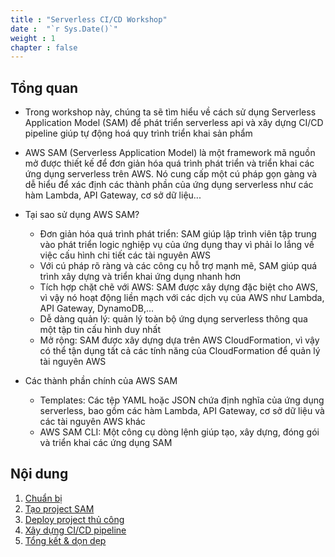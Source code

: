 ```yaml
---
title : "Serverless CI/CD Workshop"
date :  "`r Sys.Date()`" 
weight : 1 
chapter : false
---
```


## Tổng quan

- Trong workshop này, chúng ta sẽ tìm hiểu về cách sử dụng Serverless Application Model (SAM) để phát triển serverless api và xây dựng CI/CD pipeline giúp tự động hoá quy trình triển khai sản phẩm

- AWS SAM (Serverless Application Model) là một framework mã nguồn mở được thiết kế để đơn giản hóa quá trình phát triển và triển khai các ứng dụng serverless trên AWS. Nó cung cấp một cú pháp gọn gàng và dễ hiểu để xác định các thành phần của ứng dụng serverless như các hàm Lambda, API Gateway, cơ sở dữ liệu...

- Tại sao sử dụng AWS SAM?
  - Đơn giản hóa quá trình phát triển: SAM giúp lập trình viên tập trung vào phát triển logic nghiệp vụ của ứng dụng thay vì phải lo lắng về việc cấu hình chi tiết các tài nguyên AWS
  - Với cú pháp rõ ràng và các công cụ hỗ trợ mạnh mẽ, SAM giúp quá trình xây dựng và triển khai ứng dụng nhanh hơn
  - Tích hợp chặt chẽ với AWS: SAM được xây dựng đặc biệt cho AWS, vì vậy nó hoạt động liền mạch với các dịch vụ của AWS như Lambda, API Gateway, DynamoDB,...
  - Dễ dàng quản lý: quản lý toàn bộ ứng dụng serverless thông qua một tập tin cấu hình duy nhất
  - Mở rộng: SAM được xây dựng dựa trên AWS CloudFormation, vì vậy có thể tận dụng tất cả các tính năng của CloudFormation để quản lý tài nguyên AWS

- Các thành phần chính của AWS SAM
  - Templates: Các tệp YAML hoặc JSON chứa định nghĩa của ứng dụng serverless, bao gồm các hàm Lambda, API Gateway, cơ sở dữ liệu và các tài nguyên AWS khác
  - AWS SAM CLI: Một công cụ dòng lệnh giúp tạo, xây dựng, đóng gói và triển khai các ứng dụng SAM

## Nội dung

1. [Chuẩn bị](1-prepare/)
2. [Tạo project SAM](2-create-sam/)
3. [Deploy project thủ công](3-deploy/)
4. [Xây dựng CI/CD pipeline](4-cicd/)
5. [Tổng kết & dọn dẹp](5-final/)
